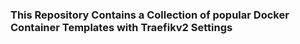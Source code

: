 ### This Repository Contains a Collection of popular Docker Container Templates with Traefikv2 Settings